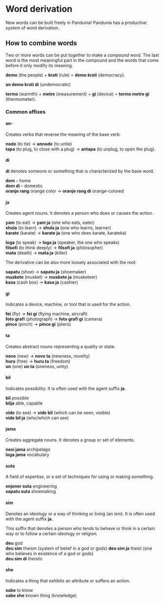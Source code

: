 # Word derivation

New words can be built freely in Pandunia!
Pandunia has a productive system of word derivation.

## How to combine words

Two or more words can be put together to make a _compound word_.
The last word is the most meaningful part in the compound
and the words that come before it only modify its meaning.

**demo**
(the people) +
**krati**
(rule) =
**demo krati**
(democracy).

**an demo krati di**
(undemocratic)

**termo**
(warmth) +
**metre**
(measurement) +
**gi**
(device) =
**termo metre gi**
(thermometer).


### Common affixes

#### an-

Creates verbs that reverse the meaning of the base verb.

**node**
(to tie) →
**annode**
(to untie)    
**tapa**
(to plug, to close with a plug) →
**antapa**
(to unplug, to open the plug).


#### di

**di**
denotes someone or something that is characterized by the base word.

**dom**
– home  
**dom di**
– domestic  
**oranje rang**
orange color
→ **oranje rang di**
orange-colored


#### ja

Creates agent nouns.
It denotes a person who does or causes the action.

**yam**
(to eat) →
**yam ja**
(one who eats, eater)  
**shula**
(to learn) →
**shula ja**
(one who learns, learner)  
**karate**
(karate) →
**karate ja**
(one who does karate, karateka)

**loga**
(to speak) →
**loga ja**
(speaker, the one who speaks)  
**filsofi**
(to think deeply) →
**filsofi ja**
(philosopher)  
**mata**
(death) →
**mata ja**
(killer)

The derivative can be also more loosely associated with the root.

**sapatu**
(shoe) →
**sapatu ja**
(shoemaker)  
**muskete**
(musket) →
**muskete ja**
(musketeer)  
**kasa**
(cash box) →
**kasa ja**
(cashier)


#### gi

Indicates a device, machine, or tool that is used for the action.

**fei**
(fly) →
**fei gi**
(flying machine, aircraft)  
**foto grafi**
(photograph) →
**foto grafi gi**
(camera)  
**pince**
(pinch) →
**pince gi**
(pliers)


#### ta

Creates abstract nouns representing a quality or state.

**nove**
(new) →
**nove ta**
(newness, novelty)  
**huru**
(free) →
**huru ta**
(freedom)  
**un**
(one)
**un ta**
(oneness, unity)


#### bil

Indicates possibility. It is often used with the agent suffix **ja**.

**bil** possible  
**bilja** able, capable

**vide**
(to see) →
**vide bil**
(which can be seen, visible)  
**vide bil ja**
(who/which can see)


#### jama

Creates aggregate nouns.
It denotes a group or set of elements.

**nesi jama** archipelago  
**loga jama** vocabulary  


#### suta

A field of expertise, or a set of techniques for using or making something.

**enjener suta** engineering  
**sapatu suta** shoemaking  


#### sim

Denotes an ideology or a way of thinking or living (an _ism_).
It is often used with the agent suffix **ja**.

This suffix that denotes a person who tends to behave or think in a
certain way or to follow a certain ideology or religion.

**deu** god  
**deu sim** theism (system of belief in a god or gods)
**deu sim ja** theist (one who believes in existence of a god or gods)  
**deu sim di** theistic  


#### she

Indicates a thing that exhibits an attribute or suffers an action.

**sabe** to know  
**sabe she** known thing (knowledge)  

